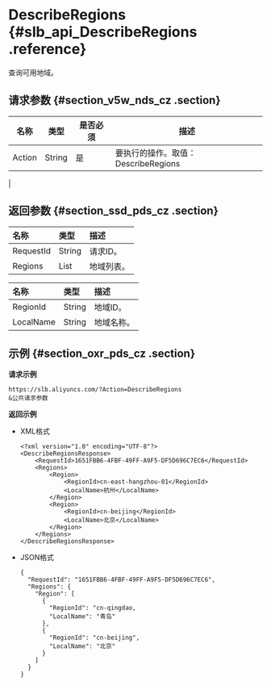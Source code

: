 # DescribeRegions {#slb_api_DescribeRegions .reference}

查询可用地域。

## 请求参数 {#section_v5w_nds_cz .section}

|名称|类型|是否必须|描述|
|--|--|----|--|
|Action|String|是|要执行的操作。取值：DescribeRegions

|

## 返回参数 {#section_ssd_pds_cz .section}

|名称|类型|描述|
|:-|:-|:-|
|RequestId|String|请求ID。|
|Regions|List|地域列表。|

|名称|类型|描述|
|:-|:-|:-|
|RegionId|String|地域ID。|
|LocalName|String|地域名称。|

## 示例 {#section_oxr_pds_cz .section}

**请求示例**

``` {#public}
https://slb.aliyuncs.com/?Action=DescribeRegions
&公共请求参数
```

**返回示例**

-   XML格式

    ```
    <?xml version="1.0" encoding="UTF-8"?>
    <DescribeRegionsResponse>
    	<RequestId>1651FBB6-4FBF-49FF-A9F5-DF5D696C7EC6</RequestId>
    	<Regions>
    		<Region>
    			<RegionId>cn-east-hangzhou-01</RegionId>
    			<LocalName>杭州</LocalName>
    		</Region>
    		<Region>
    			<RegionId>cn-beijing</RegionId>
    			<LocalName>北京</LocalName>
    		</Region>
    	</Regions>
    </DescribeRegionsResponse>
    ```

-   JSON格式

    ```
    {
      "RequestId": "1651FBB6-4FBF-49FF-A9F5-DF5D696C7EC6",
      "Regions": {
        "Region": [
          {
            "RegionId": "cn-qingdao,
            "LocalName": "青岛"
          },
          {
            "RegionId": "cn-beijing",
            "LocalName": "北京"
          }
        ]
      }
    }
    ```


